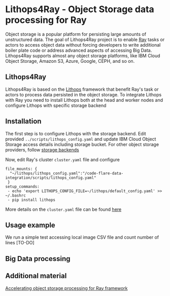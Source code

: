 # Lithops4Ray - Object Storage data processing for Ray

Object storage is a popular platform for persisting large amounts of unstructured data. The goal of 
Lithops4Ray project is to enable [Ray](https://ray.io) tasks or actors to access object data without forcing developers to write additional boiler plate code or address advanced aspects of accessing Big Data. Lithops4Ray supports almost any object storage platforms, like IBM Cloud Object Storage, Amazon S3, Azure, Google, CEPH, and so on.

## Lithops4Ray

Lithops4Ray is based on the [Lithops](http://lithops.cloud)  framework that benefit Ray's task or actors to process data persisted in  the object storage. To integrate Lithops with Ray you need to install Lithops both at the head and worker nodes and configure Lithops with specific storage backend


## Installation
The first step is to configure Lithops with the storage backend. Edit provided `../scripts/lithops_config.yaml` and update IBM Cloud Object Storage access details including storage bucket. For other object storage providers, follow [storage backends](https://github.com/lithops-cloud/lithops/blob/master/config/README.md#compute-and-storage-backends)

Now, edit Ray's cluster `cluster.yaml` file and configure

```
file_mounts: {
  "~/lithops/lithops_config.yaml":"/code-flare-data-integration/scripts/lithops_config.yaml" 
 }
setup_commands:
 - echo 'export LITHOPS_CONFIG_FILE=~/lithops/default_config.yaml' >> ~/.bashrc
 - pip install lithops
```
More details on the `cluster.yaml` file can be found [here](https://docs.ray.io/en/master/cluster/config.html)

## Usage example

We run a simple test accessing local image CSV file and count number of lines
[TO-DO]

## Big Data processing

## Additional material
[Accelerating object storage processing for Ray framework](https://medium.com/p/f581863c7662)

